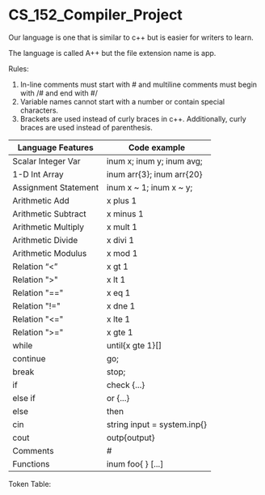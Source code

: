 # CS_152_Compiler_Project


Our language is one that is similar to c++ but is easier for writers to learn. 

The language is called A++ but the file extension name is app. 

Rules: 
1. In-line comments must start with # and multiline comments must begin with /# and end with #/
2. Variable names cannot start with a number or contain special characters. 
3. Brackets are used instead of curly braces in c++. Additionally, curly braces are used instead of parenthesis. 

|	Language Features |	Code example	|
|	------------|---------------|
|	Scalar Integer Var	|	inum x; inum y; inum avg;	|
|	1-D Int Array	|	inum arr{3}; inum arr{20}	|
|	Assignment Statement	|	inum x ~ 1; inum x ~ y;	|
|	Arithmetic Add	|	x plus 1	|
|	Arithmetic Subtract	|	x minus 1	|
|	Arithmetic Multiply	|	x mult 1	|
|	Arithmetic Divide	|	x divi 1	|
|	Arithmetic Modulus	|	x mod 1	|
|	Relation “<”	|	x gt 1	|
|	Relation ">"	|	x lt 1	|
|	Relation "=="	|	x eq 1	|
|	Relation "!="	|	x dne 1	|
|	Relation "<="	|	x lte 1	|
|	Relation ">="	|	x gte 1	|
|	while	|	until{x gte 1}[]	|
|	continue	|	go;	|
|	break	|	stop;	|
|	if	|	check {...}	|
|	else if	|	or {...}	|
|	else	|	then |
|	cin	|	string input = system.inp{}	|
|	cout	|	outp{output}	|
|	Comments	|	#	|
|	Functions	|	inum foo{ } [...]	|

Token Table: 

